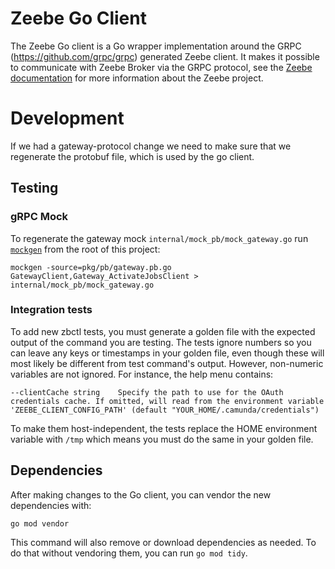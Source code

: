 # Zeebe Go Client

The Zeebe Go client is a Go wrapper implementation around the GRPC (https://github.com/grpc/grpc) generated Zeebe client. It makes it possible to communicate with Zeebe Broker via the GRPC protocol, see the [Zeebe documentation](https://docs.zeebe.io/) for more information about the Zeebe project.

# Development

If we had a gateway-protocol change we need to make sure that we regenerate the protobuf file, which is used by the go client.

## Testing

### gRPC Mock

To regenerate the gateway mock `internal/mock_pb/mock_gateway.go` run [`mockgen`](https://github.com/golang/mock#installation) from the root of this project:

```
mockgen -source=pkg/pb/gateway.pb.go GatewayClient,Gateway_ActivateJobsClient > internal/mock_pb/mock_gateway.go
```

### Integration tests

To add new zbctl tests, you must generate a golden file with the expected output of the command you are testing. The tests ignore numbers so you can leave any keys or timestamps in your golden file, even though these will most likely be different from test command's output. However, non-numeric variables are not ignored. For instance, the help menu contains:

```
--clientCache string    Specify the path to use for the OAuth credentials cache. If omitted, will read from the environment variable 'ZEEBE_CLIENT_CONFIG_PATH' (default "YOUR_HOME/.camunda/credentials")
```

To make them host-independent, the tests replace the HOME environment variable with `/tmp` which means you must do the same in your golden file.

## Dependencies

After making changes to the Go client, you can vendor the new dependencies with:

```
go mod vendor
```

This command will also remove or download dependencies as needed. To do that without vendoring them, you can run `go mod tidy`.
